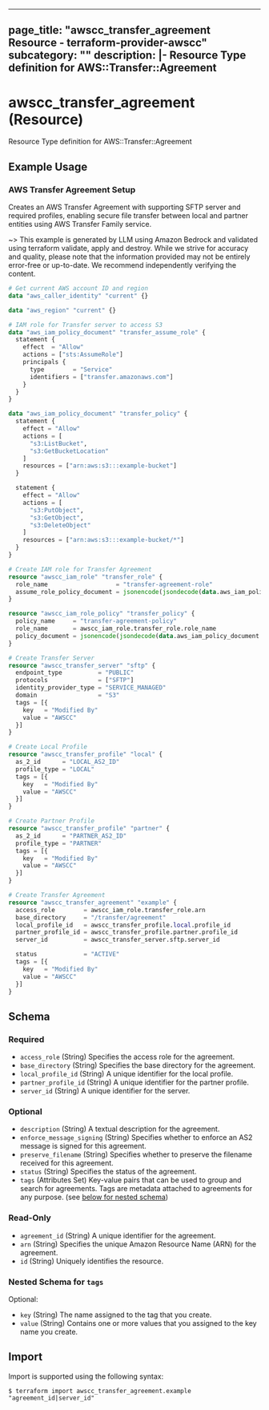 
---
page_title: "awscc_transfer_agreement Resource - terraform-provider-awscc"
subcategory: ""
description: |-
  Resource Type definition for AWS::Transfer::Agreement
---

# awscc_transfer_agreement (Resource)

Resource Type definition for AWS::Transfer::Agreement

## Example Usage

### AWS Transfer Agreement Setup

Creates an AWS Transfer Agreement with supporting SFTP server and required profiles, enabling secure file transfer between local and partner entities using AWS Transfer Family service.

~> This example is generated by LLM using Amazon Bedrock and validated using terraform validate, apply and destroy. While we strive for accuracy and quality, please note that the information provided may not be entirely error-free or up-to-date. We recommend independently verifying the content.

```terraform
# Get current AWS account ID and region
data "aws_caller_identity" "current" {}

data "aws_region" "current" {}

# IAM role for Transfer server to access S3
data "aws_iam_policy_document" "transfer_assume_role" {
  statement {
    effect  = "Allow"
    actions = ["sts:AssumeRole"]
    principals {
      type        = "Service"
      identifiers = ["transfer.amazonaws.com"]
    }
  }
}

data "aws_iam_policy_document" "transfer_policy" {
  statement {
    effect = "Allow"
    actions = [
      "s3:ListBucket",
      "s3:GetBucketLocation"
    ]
    resources = ["arn:aws:s3:::example-bucket"]
  }

  statement {
    effect = "Allow"
    actions = [
      "s3:PutObject",
      "s3:GetObject",
      "s3:DeleteObject"
    ]
    resources = ["arn:aws:s3:::example-bucket/*"]
  }
}

# Create IAM role for Transfer Agreement
resource "awscc_iam_role" "transfer_role" {
  role_name                   = "transfer-agreement-role"
  assume_role_policy_document = jsonencode(jsondecode(data.aws_iam_policy_document.transfer_assume_role.json))
}

resource "awscc_iam_role_policy" "transfer_policy" {
  policy_name     = "transfer-agreement-policy"
  role_name       = awscc_iam_role.transfer_role.role_name
  policy_document = jsonencode(jsondecode(data.aws_iam_policy_document.transfer_policy.json))
}

# Create Transfer Server
resource "awscc_transfer_server" "sftp" {
  endpoint_type          = "PUBLIC"
  protocols              = ["SFTP"]
  identity_provider_type = "SERVICE_MANAGED"
  domain                 = "S3"
  tags = [{
    key   = "Modified By"
    value = "AWSCC"
  }]
}

# Create Local Profile
resource "awscc_transfer_profile" "local" {
  as_2_id      = "LOCAL_AS2_ID"
  profile_type = "LOCAL"
  tags = [{
    key   = "Modified By"
    value = "AWSCC"
  }]
}

# Create Partner Profile
resource "awscc_transfer_profile" "partner" {
  as_2_id      = "PARTNER_AS2_ID"
  profile_type = "PARTNER"
  tags = [{
    key   = "Modified By"
    value = "AWSCC"
  }]
}

# Create Transfer Agreement
resource "awscc_transfer_agreement" "example" {
  access_role        = awscc_iam_role.transfer_role.arn
  base_directory     = "/transfer/agreement"
  local_profile_id   = awscc_transfer_profile.local.profile_id
  partner_profile_id = awscc_transfer_profile.partner.profile_id
  server_id          = awscc_transfer_server.sftp.server_id

  status             = "ACTIVE"
  tags = [{
    key   = "Modified By"
    value = "AWSCC"
  }]
}
```

<!-- schema generated by tfplugindocs -->
## Schema

### Required

- `access_role` (String) Specifies the access role for the agreement.
- `base_directory` (String) Specifies the base directory for the agreement.
- `local_profile_id` (String) A unique identifier for the local profile.
- `partner_profile_id` (String) A unique identifier for the partner profile.
- `server_id` (String) A unique identifier for the server.

### Optional

- `description` (String) A textual description for the agreement.
- `enforce_message_signing` (String) Specifies whether to enforce an AS2 message is signed for this agreement.
- `preserve_filename` (String) Specifies whether to preserve the filename received for this agreement.
- `status` (String) Specifies the status of the agreement.
- `tags` (Attributes Set) Key-value pairs that can be used to group and search for agreements. Tags are metadata attached to agreements for any purpose. (see [below for nested schema](#nestedatt--tags))

### Read-Only

- `agreement_id` (String) A unique identifier for the agreement.
- `arn` (String) Specifies the unique Amazon Resource Name (ARN) for the agreement.
- `id` (String) Uniquely identifies the resource.

<a id="nestedatt--tags"></a>
### Nested Schema for `tags`

Optional:

- `key` (String) The name assigned to the tag that you create.
- `value` (String) Contains one or more values that you assigned to the key name you create.

## Import

Import is supported using the following syntax:

```shell
$ terraform import awscc_transfer_agreement.example "agreement_id|server_id"
```
